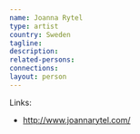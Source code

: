 ```yaml
---
name: Joanna Rytel
type: artist
country: Sweden
tagline:
description:
related-persons:
connections:
layout: person
---
```

Links:
* <http://www.joannarytel.com/>
